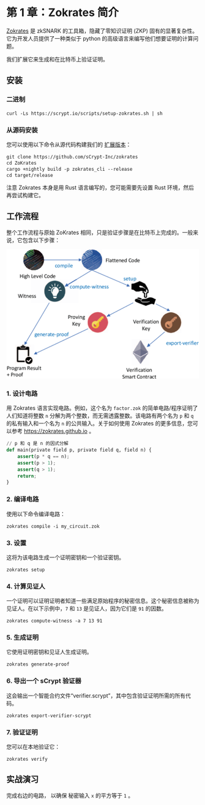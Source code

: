 # 第 1 章：Zokrates 简介

[Zokrates](https://zokrates.github.io/) 是 zkSNARK 的工具箱，隐藏了零知识证明 (ZKP) 固有的显著复杂性。它为开发人员提供了一种类似于 python 的高级语言来编写他们想要证明的计算问题。

我们扩展它来生成和在比特币上验证证明。

## 安装

### 二进制

```
curl -Ls https://scrypt.io/scripts/setup-zokrates.sh | sh
```

### 从源码安装

您可以使用以下命令从源代码构建我们的 [扩展版本](https://github.com/sCrypt-Inc/zokrates)：

```
git clone https://github.com/sCrypt-Inc/zokrates
cd ZoKrates
cargo +nightly build -p zokrates_cli --release
cd target/release
```

注意 Zokrates 本身是用 Rust 语言编写的，您可能需要先设置 Rust 环境，然后再尝试构建它。

## 工作流程

整个工作流程与原始 ZoKrates 相同，只是验证步骤是在比特币上完成的。一般来说，它包含以下步骤：

<img src="https://github.com/sCrypt-Inc/image-hosting/blob/master/learn-scrypt-courses/course-02/03.png?raw=true" width="600">


### 1. 设计电路

用 Zokrates 语言实现电路。例如，这个名为 `factor.zok` 的简单电路/程序证明了人们知道将整数 `n` 分解为两个整数，而无需透露整数。该电路有两个名为 `p` 和 `q` 的私有输入和一个名为 `n` 的公共输入。关于如何使用 Zokrates 的更多信息，您可以参考 https://zokrates.github.io 。

```python
// p 和 q 是 n 的因式分解
def main(private field p, private field q, field n) {
    assert(p * q == n);
    assert(p > 1);
    assert(q > 1);
    return;
}
```

### 2. 编译电路

使用以下命令编译电路：

```
zokrates compile -i my_circuit.zok
```
### 3. 设置

这将为该电路生成一个证明密钥和一个验证密钥。

```
zokrates setup
```
### 4. 计算见证人

一个证明可以证明证明者知道一些满足原始程序的秘密信息。这个秘密信息被称为见证人。在以下示例中，`7` 和 `13` 是见证人，因为它们是 `91` 的因数。

```
zokrates compute-witness -a 7 13 91
```
### 5. 生成证明

它使用证明密钥和见证人生成证明。

```
zokrates generate-proof
```

### 6. 导出一个 sCrypt 验证器

这会输出一个智能合约文件“verifier.scrypt”，其中包含验证证明所需的所有代码。

```
zokrates export-verifier-scrypt
```

### 7. 验证证明

您可以在本地验证它：

```
zokrates verify
```


## 实战演习

完成右边的电路， 以确保 秘密输入 `x` 的平方等于 `1` 。